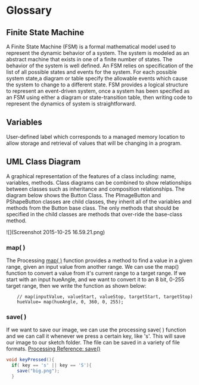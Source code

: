 # Glossary

## Finite State Machine

A Finite State Machine (FSM) is a formal mathematical model used to represent the dynamic behavior of a system.  The system is modeled as an abstract machine that exists in one of a finite number of states.  The behavior of the system is well defined. An FSM relies on specification of the list of all possible states and events for the system. For each possible system state,a diagram or table specify the allowable events which cause the system to change to a different state. FSM provides a logical structure to represent an event-driven system, once a system has been specified as an FSM using either a diagram or state-transition table, then writing code to represent the dynamics of system is straightforward.   

## Variables

User-defined label which corresponds to a managed memory location to allow storage and retrieval of values that will be changing in a program. 

## UML Class Diagram
A graphical representation of the features of a class including: name, variables, methods.  Class diagrams can be combined to show relationships between classes such as inheritance and composition relationships.  The diagram below shows the Button Class.  The PImageButton and PShapeButton classes are child classes, they inherit all of the variables and methods from the Button base class.  The only methods that should be specified in the child classes are methods that over-ride the base-class method.  

![](Screenshot 2015-10-25 16.59.21.png)


### map( )
The Processing [map( )](https://processing.org/reference/map_.html) function provides a method to find a value in a given range, given an input value from another range.  We can use the map() function to convert a value from it's current range to a target range. If we start with an input hueAngle, and we want to convert it to an 8 bit, 0-255 target range, then we write the function as shown below: 
```
    // map(inputValue, valueStart, valueStop, targetStart, targetStop)
    hueValue= map(hueAngle, 0, 360, 0, 255);
```

### save( )
If we want to save our image, we can use the processing save( ) function and we can call it whenever we press a certain key, like 's'.  This will save our image to our sketch folder. The file can be saved in a variety of file formats.
[Processing Reference: save()](https://processing.org/reference/save_.html)

```java
void keyPressed(){
  if( key == 's' || key == 'S'){
    save("big.png");
  }
  
  ```